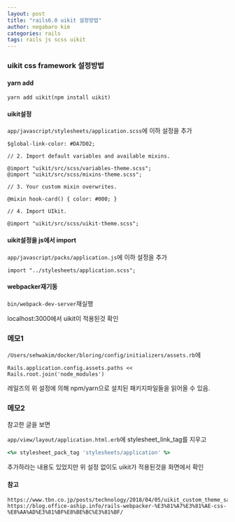 ```yaml
---
layout: post
title: "rails6.0 uikit 설정방법"
author: negabaro kim
categories: rails
tags: rails js scss uikit
---
```


### uikit css framework 설정방법


#### yarn add

```
yarn add uikit(npm install uikit)
```

#### uikit설정

`app/javascript/stylesheets/application.scss`에
이하 설정을 추가

```
$global-link-color: #DA7D02;

// 2. Import default variables and available mixins.

@import "uikit/src/scss/variables-theme.scss";
@import "uikit/src/scss/mixins-theme.scss";

// 3. Your custom mixin overwrites.

@mixin hook-card() { color: #000; }

// 4. Import UIkit.

@import "uikit/src/scss/uikit-theme.scss";
```

#### uikit설정을 js에서 import

`app/javascript/packs/application.js`에 이하 설정을 추가

```
import "../stylesheets/application.scss";
```

#### webpacker재기동

`bin/webpack-dev-server`재실행

localhost:3000에서 uikit이 적용된것 확인

### 메모1

`/Users/sehwakim/docker/bloring/config/initializers/assets.rb`에

`Rails.application.config.assets.paths << Rails.root.join('node_modules')`

레일즈의 위 설정에 의해 npm/yarn으로 설치된 패키지파일들을 읽어올 수 있음.


### 메모2

참고한 글을 보면 

`app/view/layout/application.html.erb`에 stylesheet_link_tag를 지우고

```ruby
<%= stylesheet_pack_tag 'stylesheets/application' %>
```

추가하라는 내용도 있었지만 위 설정 없이도 uikit가 적용된것을 화면에서 확인


#### 참고

```
https://www.tbn.co.jp/posts/technology/2018/04/05/uikit_custom_theme_sass.html
https://blog.office-aship.info/rails-webpacker-%E3%81%A7%E3%81%AE-css-%E8%AA%AD%E3%81%BF%E8%BE%BC%E3%81%BF/
```